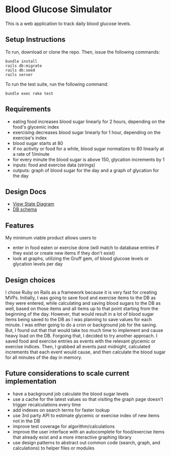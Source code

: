 # Blood Glucose Simulator

This is a web application to track daily blood glucose levels.

## Setup Instructions 

To run, download or clone the repo. Then, issue the following commands:

```
bundle install
rails db:migrate
rails db:seed
rails server
```
To run the test suite, run the following command:

```
bundle exec rake test
```

## Requirements

  - eating food increases blood sugar linearly for 2 hours, depending on the food's glycemic index
  - exercising decreases blood sugar linearly for 1 hour, depending on the exercise's index
  - blood sugar starts at 80
  - if no activity or food for a while, blood sugar normalizes to 80 linearly at a rate of 1/minute
  - for every minute the blood sugar is above 150, glycation increments by 1
  - inputs: food and exercise data (strings)
  - outputs: graph of blood sugar for the day and a graph of glycation for the day

## Design Docs

* [View State Diagram][state]
* [DB schema][schema]

[state]: ./docs/states.md
[schema]: ./docs/schema.md

## Features

My minimum viable product allows users to
  - enter in food eaten or exercise done (will match to database entries if they exist or create 
    new items if they don't exist)
  - look at graphs, utilizing the Gruff gem, of blood glucose levels or glycation levels per day
  
## Design choices

I chose Ruby on Rails as a framework because it is very fast for creating MVPs. 
Initially, I was going to save food and exercise items to the DB as they were 
entered, while calculating and saving blood sugars to the DB as well, based on 
those items and all items up to that point starting from the beginning of the day.
However, that would result in a lot of blood sugar items being saved to the DB
as I was planning to save values for each minute. I was either going to do a cron
or background job for the saving. But, I found out that that would take too much
time to implement and cause heavy load on the DB. Forgoing that, I decided to try 
another approach. I saved food and exercise entries as events with the relevant 
glycemic or exercise indices. Then, I grabbed all events past midnight, 
calculated increments that each event would cause, and then calculate the 
blood sugar for all minutes of the day in memory.

## Future considerations to scale current implementation

  - have a background job calculate the blood sugar levels
  - use a cache for the latest values so that visiting the graph page doesn't trigger recalculations every time
  - add indexes on search terms for faster lookup
  - use 3rd party API to estimate glycemic or exercise index of new items not in the DB
  - improve test coverage for algorithm/calculations
  - improve the user interface with an autocomplete for food/exercise items that already exist and a more interactive graphing library
  - use design patterns to abstract out common code (search, graph, and calculations) to helper files or modules

